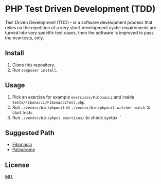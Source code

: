 # PHP Test Driven Development (TDD)

Test Driven Development (TDD) - is a software development process that relies on the repetition of a very short development cycle: requirements are turned into very specific test cases, then the software is improved to pass the new tests, only.


## Install

1. Clone this repository.
2. Run `composer install`.

## Usage

1. Pick an exercise for example `exercises/Fibonacci` and inside `tests/Fibonacci/FibonacciTest.php`.
2. Run `./vendor/bin/phpunit` or `./vendor/bin/phpunit-watcher watch` to start tests.
3. Run `./vendor/bin/phpcs exercises/` to check syntax.
`


## Suggested Path


- [Fibonacci](./exercises/Fibonacci/Fibonacci.php)
- [Palindrome](./exercises/Palindrome/Palindrome.php)

## License

[MIT](./LICENSE)
